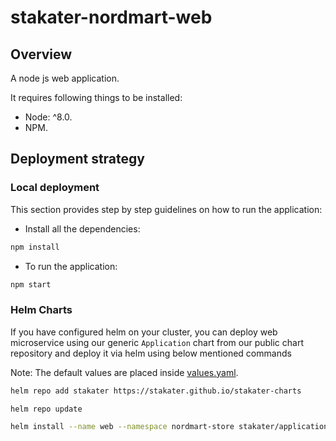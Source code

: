 # stakater-nordmart-web

## Overview
A node js web application.

It requires following things to be installed:

* Node: ^8.0.
* NPM.

## Deployment strategy

### Local deployment

This section provides step by step guidelines on how to run the application:

* Install all the dependencies:

```bash
npm install
```

* To run the application:

```bash
npm start
```

### Helm Charts

If you have configured helm on your cluster, you can deploy web microservice using our generic `Application` chart from our public chart repository and deploy it via helm using below mentioned commands

Note:
The default values are placed inside [values.yaml](deployment/values.yaml]).

```bash
helm repo add stakater https://stakater.github.io/stakater-charts

helm repo update

helm install --name web --namespace nordmart-store stakater/application -f deployment/values.yaml
```


